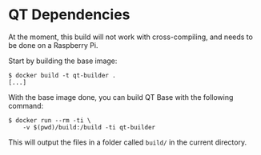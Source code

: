 # QT Dependencies

At the moment, this build will not work with cross-compiling, and needs to be done on a Raspberry Pi.

Start by building the base image:

```
$ docker build -t qt-builder .
[...]
```

With the base image done, you can build QT Base with the following command:

```
$ docker run --rm -ti \
    -v $(pwd)/build:/build -ti qt-builder
```

This will output the files in a folder called `build/` in the current directory.
